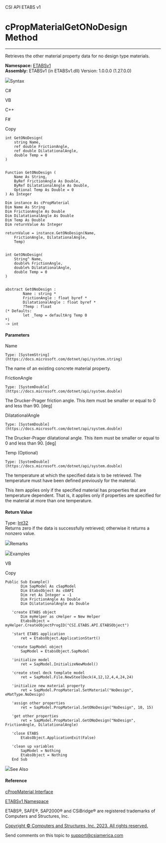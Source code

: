 ﻿

CSI API ETABS v1

# cPropMaterialGetONoDesign Method  
  
---  
  
Retrieves the other material property data for no design type materials.

**Namespace:** [ETABSv1](2780f1b8-2033-5289-2298-1cdb2a7508d9.htm)  
**Assembly:** ETABSv1 (in ETABSv1.dll) Version: 1.0.0.0 (1.27.0.0)

![](../icons/SectionExpanded.png)Syntax

C#

VB

C++

F#

Copy

    
    
    int GetONoDesign(
    	string Name,
    	ref double FrictionAngle,
    	ref double DilatationalAngle,
    	double Temp = 0
    )
    
    
    Function GetONoDesign ( 
    	Name As String,
    	ByRef FrictionAngle As Double,
    	ByRef DilatationalAngle As Double,
    	Optional Temp As Double = 0
    ) As Integer
    
    Dim instance As cPropMaterial
    Dim Name As String
    Dim FrictionAngle As Double
    Dim DilatationalAngle As Double
    Dim Temp As Double
    Dim returnValue As Integer
    
    returnValue = instance.GetONoDesign(Name, 
    	FrictionAngle, DilatationalAngle, 
    	Temp)
    
    
    int GetONoDesign(
    	String^ Name, 
    	double% FrictionAngle, 
    	double% DilatationalAngle, 
    	double Temp = 0
    )
    
    
    abstract GetONoDesign : 
            Name : string * 
            FrictionAngle : float byref * 
            DilatationalAngle : float byref * 
            ?Temp : float 
    (* Defaults:
            let _Temp = defaultArg Temp 0
    *)
    -> int 
    

#### Parameters

Name

    Type: [SystemString](https://docs.microsoft.com/dotnet/api/system.string)  
The name of an existing concrete material property.

FrictionAngle

    Type: [SystemDouble](https://docs.microsoft.com/dotnet/api/system.double)  
The Drucker-Prager friction angle. This item must be smaller or equal to 0 and
less than 90. [deg]

DilatationalAngle

    Type: [SystemDouble](https://docs.microsoft.com/dotnet/api/system.double)  
The Drucker-Prager dilatational angle. This item must be smaller or equal to 0
and less than 90. [deg]

Temp (Optional)

    Type: [SystemDouble](https://docs.microsoft.com/dotnet/api/system.double)  
The temperature at which the specified data is to be retrieved. The
temperature must have been defined previously for the material.

This item applies only if the specified material has properties that are
temperature dependent. That is, it applies only if properties are specified
for the material at more than one temperature.

#### Return Value

Type: [Int32](https://docs.microsoft.com/dotnet/api/system.int32)  
Returns zero if the data is successfully retrieved; otherwise it returns a
nonzero value.

![](../icons/SectionExpanded.png)Remarks

![](../icons/SectionExpanded.png)Examples

VB

Copy

    
    
    Public Sub Example()
           Dim SapModel As cSapModel
           Dim EtabsObject As cOAPI
           Dim ret As Integer = -1
           Dim FrictionAngle As Double
           Dim DilatationalAngle As Double
    
       'create ETABS object
           Dim myHelper as cHelper = New Helper
           EtabsObject = myHelper.CreateObjectProgID("CSI.ETABS.API.ETABSObject")
    
       'start ETABS application
           ret = EtabsObject.ApplicationStart()
    
       'create SapModel object
           SapModel = EtabsObject.SapModel
    
       'initialize model
           ret = SapModel.InitializeNewModel()
    
       'create steel deck template model
           ret = SapModel.File.NewSteelDeck(4,12,12,4,4,24,24)
    
       'initialize new material property
           ret = SapModel.PropMaterial.SetMaterial("NoDesign", eMatType.NoDesign)
    
       'assign other properties
           ret = SapModel.PropMaterial.SetONoDesign("NoDesign", 10, 15)
    
       'get other properties
           ret = SapModel.PropMaterial.GetONoDesign("NoDesign", FrictionAngle, DilatationalAngle)
    
       'close ETABS
           EtabsObject.ApplicationExit(False)
    
       'clean up variables
           SapModel = Nothing
           EtabsObject = Nothing
       End Sub

![](../icons/SectionExpanded.png)See Also

#### Reference

[cPropMaterial Interface](9c207615-6f75-9e34-741c-041d0b2ac537.htm)

[ETABSv1 Namespace](2780f1b8-2033-5289-2298-1cdb2a7508d9.htm)

ETABS®, SAFE®, SAP2000® and CSiBridge® are registered trademarks of Computers
and Structures, Inc.  

[Copyright © Computers and Structures, Inc. 2023. All rights
reserved.](http://www.csiamerica.com)

Send comments on this topic to
[support@csiamerica.com](mailto:support%40csiamerica.com?Subject=CSI%20API%20ETABS%20v1)

